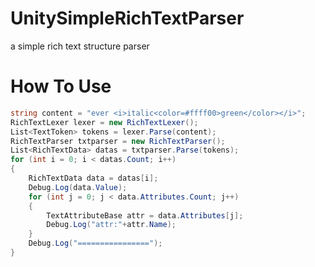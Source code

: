 # UnitySimpleRichTextParser
a simple rich text structure parser 

# How To Use

```csharp
string content = "ever <i>italic<color=#ffff00>green</color></i>";
RichTextLexer lexer = new RichTextLexer();
List<TextToken> tokens = lexer.Parse(content);
RichTextParser txtparser = new RichTextParser();
List<RichTextData> datas = txtparser.Parse(tokens);
for (int i = 0; i < datas.Count; i++)
{
	RichTextData data = datas[i];
	Debug.Log(data.Value);
	for (int j = 0; j < data.Attributes.Count; j++)
	{
		TextAttributeBase attr = data.Attributes[j];
		Debug.Log("attr:"+attr.Name);
	}
	Debug.Log("================");
}
```